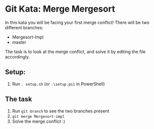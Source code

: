# Git Kata: Merge Mergesort
In this kata you will be facing your first merge conflict!
There will be two different branches:

* Mergesort-Impl
* master

The task is to look at the merge conflict, and solve it by editing the file accordingly.

## Setup:

1. Run `. setup.sh` (or `.\setup.ps1` in PowerShell)

## The task

1. Run `git branch` to see the two branches present
2. `git merge Mergesort-impl`
3. Solve the merge conflict :)


